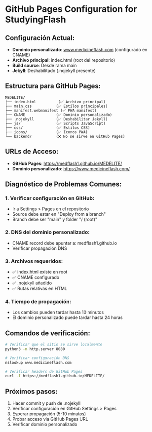 # GitHub Pages Configuration for StudyingFlash

## Configuración Actual:
- **Dominio personalizado**: www.medicineflash.com (configurado en CNAME)
- **Archivo principal**: index.html (root del repositorio)
- **Build source**: Desde rama main
- **Jekyll**: Deshabilitado (.nojekyll presente)

## Estructura para GitHub Pages:
```
MEDELITE/
├── index.html          (✅ Archivo principal)
├── main.css           (✅ Estilos principales)
├── manifest.webmanifest (✅ PWA manifest)
├── CNAME              (✅ Dominio personalizado)
├── .nojekyll          (✅ Deshabilitar Jekyll)
├── js/                (✅ Scripts JavaScript)
├── css/               (✅ Estilos CSS)
├── icons/             (✅ Iconos PWA)
└── backend/           (❌ No se sirve en GitHub Pages)
```

## URLs de Acceso:
- **GitHub Pages**: https://medflash1.github.io/MEDELITE/
- **Dominio personalizado**: https://www.medicineflash.com/

## Diagnóstico de Problemas Comunes:

### 1. Verificar configuración en GitHub:
- Ir a Settings > Pages en el repositorio
- Source debe estar en "Deploy from a branch"
- Branch debe ser "main" y folder "/ (root)"

### 2. DNS del dominio personalizado:
- CNAME record debe apuntar a: medflash1.github.io
- Verificar propagación DNS

### 3. Archivos requeridos:
- ✅ index.html existe en root
- ✅ CNAME configurado
- ✅ .nojekyll añadido
- ✅ Rutas relativas en HTML

### 4. Tiempo de propagación:
- Los cambios pueden tardar hasta 10 minutos
- El dominio personalizado puede tardar hasta 24 horas

## Comandos de verificación:
```bash
# Verificar que el sitio se sirve localmente
python3 -m http.server 8080

# Verificar configuración DNS
nslookup www.medicineflash.com

# Verificar headers de GitHub Pages
curl -I https://medflash1.github.io/MEDELITE/
```

## Próximos pasos:
1. Hacer commit y push de .nojekyll
2. Verificar configuración en GitHub Settings > Pages
3. Esperar propagación (5-10 minutos)
4. Probar acceso via GitHub Pages URL
5. Verificar dominio personalizado
